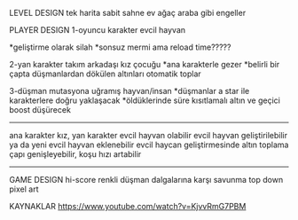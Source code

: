 LEVEL DESIGN
tek harita
sabit sahne
ev ağaç araba gibi engeller

PLAYER DESIGN
1-oyuncu karakter evcil hayvan

*geliştirme olarak silah
*sonsuz mermi ama reload time?????


2-yan karakter takım arkadaşı kız çocuğu
*ana karakterle gezer
*belirli bir çapta düşmanlardan dökülen altınları otomatik toplar

3-düşman mutasyona uğramış hayvan/insan
*düşmanlar a star ile karakterlere doğru yaklaşacak
*öldüklerinde süre kısıtlamalı altın ve geçici boost düşürecek

---------------------------------------------------------
ana karakter kız, yan karakter evcil hayvan olabilir
evcil hayvan geliştirilebilir ya da yeni evcil hayvan eklenebilir
evcil haycan geliştirmesinde altın toplama çapı genişleyebilir, koşu hızı artabilir

---------------------------------------------------------


GAME DESIGN
hi-score
renkli
düşman dalgalarına karşı savunma
top down pixel art

KAYNAKLAR
https://www.youtube.com/watch?v=KjvvRmG7PBM